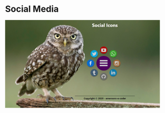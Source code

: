 # Social Media
 ![botton](https://github.com/emersonn-e-coder/Social-Media/blob/master/imagens/paper.jpg)
